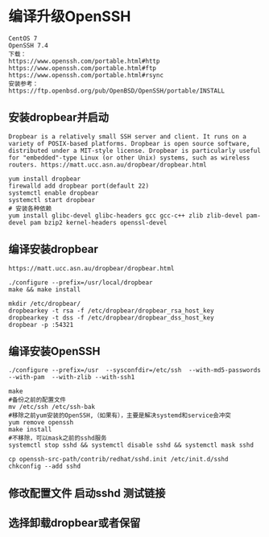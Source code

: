 # 编译升级OpenSSH
```
CentOS 7
OpenSSH 7.4
下载：
https://www.openssh.com/portable.html#http
https://www.openssh.com/portable.html#ftp
https://www.openssh.com/portable.html#rsync
安装参考：
https://ftp.openbsd.org/pub/OpenBSD/OpenSSH/portable/INSTALL
```
## 安装dropbear并启动
`
Dropbear is a relatively small SSH server and client. It runs on a variety of POSIX-based platforms. Dropbear is open source software, distributed under a MIT-style license. Dropbear is particularly useful for "embedded"-type Linux (or other Unix) systems, such as wireless routers.
https://matt.ucc.asn.au/dropbear/dropbear.html
`
```
yum install dropbear
firewalld add dropbear port(default 22)
systemctl enable dropbear
systemctl start dropbear
# 安装各种依赖
yum install glibc-devel glibc-headers gcc gcc-c++ zlib zlib-devel pam-devel pam bzip2 kernel-headers openssl-devel
```
## 编译安装dropbear
```
https://matt.ucc.asn.au/dropbear/dropbear.html

./configure --prefix=/usr/local/dropbear
make && make install

mkdir /etc/dropbear/
dropbearkey -t rsa -f /etc/dropbear/dropbear_rsa_host_key
dropbearkey -t dss -f /etc/dropbear/dropbear_dss_host_key
dropbear -p :54321
```
## 编译安装OpenSSH
```
./configure --prefix=/usr  --sysconfdir=/etc/ssh  --with-md5-passwords  --with-pam  --with-zlib --with-ssh1

make
#备份之前的配置文件
mv /etc/ssh /etc/ssh-bak
#移除之前yum安装的OpenSSH,（如果有），主要是解决systemd和service会冲突
yum remove openssh
make install
#不移除，可以mask之前的sshd服务
systemctl stop sshd && systemctl disable sshd && systemctl mask sshd

cp openssh-src-path/contrib/redhat/sshd.init /etc/init.d/sshd
chkconfig --add sshd
```

## 修改配置文件 启动sshd 测试链接

## 选择卸载dropbear或者保留
